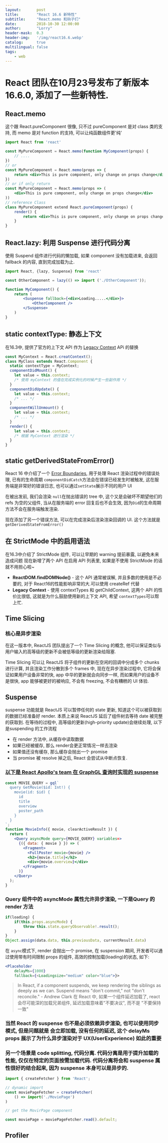```yaml
---
layout:       post
title:        "React 16.6 新特性"
subtitle:     "React.memo 和钩子们"
date:         2018-10-30 12:00:00
author:       "Lorry"
header-mask:  0.3
header-img:   '/img/react16.6.webp'
catalog:      true
multilingual: false
tags:
    - web
---
```

# React 团队在10月23号发布了新版本16.6.0, 添加了一些新特性. 

## React.memo
这个跟 React.pureComponent 很像, 只不过 pureComponent 是对 class 类的支持, 而 memo 是对 function 的支持, 可以让纯函数组件更'纯'

```jsx
import React from 'react'

const MyPureComponent = React.memo(function MyComponent(props) {
    // ....
})
// or
const MyPureComponent = React.memo(props => {
    return <div>This is pure component, only change on props change</div>
})
// or if only return
const MyPureComponent = React.memo(props => (
    <div>This is pure component, only change on props change</div>
))
// reference Class
class MyPureComponent extend React.pureComponent(props) {
    render() {
        return <div>This is pure component, only change on props change</div>
    }
}
```

## React.lazy: 利用 Suspense 进行代码分离

使用 Suspend 组件进行代码的懒加载, 如果 component 没有加载进来, 会返回 fallback 的内容, 直到完成加载为止.

```jsx
import React, {lazy, Suspense} from 'react'

const OtherComponent = lazy(() => import ('./OtherComponent'));

function MyComponent() {
    return (
        <Suspense fallback={<div>Loading.....</div>}>
            <OtherComponent />
        </Suspense>
    )
}
```
## static contextType: 静态上下文
在16.3中, 提供了官方的上下文 API 作为 [Legacy Context](https://reactjs.org/docs/legacy-context.html) APi 的替换
```jsx
const MyContext = React.creatContext();
class MyClass extends React.Component {
  static contextType = MyContext;
  componentDidMount() {
    let value = this.context;
    /* 使用 myContext 的值在完成实例化的时候产生一些副作用 */
  }
  componentDidUpdate() {
    let value = this.context;
    /* ... */
  }
  componentWillUnmount() {
    let value = this.context;
    /* ... */
  }
  render() {
    let value = this.context;
    /* 根据 MyContext 进行渲染 */
  }
}
```
## static getDerivedStateFromError()
React 16 中介绍了一个 [Error Boundaries](https://reactjs.org/blog/2017/07/26/error-handling-in-react-16.html), 用于处理 React 渲染过程中的错误处理, 已有的生命周期 `componentDidCatch`方法会在错误已经发生时被触发, 这在服务端是非常好的错误日志, 也可以通过`setState`展示不同的用户 UI

在被出发前, 我们会渲染 `null`在抛出错误的 tree 中, 这个又是会破坏不期望他们的 refs 为空的父组件, 当从在服务端的 error 回复后也不会生效, 因为`Did`的生命周期方法不会在服务端触发渲染.

现在添加了另一个错误方法, 可以在完成渲染后渲染渲染回调的 UI. 这个方法就是`getDerivedStateFromError()`

## 在 StrictMode 中的启用语法
在16.3中介绍了 StrictMode 组件, 可以让早期的 warning 提前暴露, 以避免未来造成问题
现在新增了两个 API 在启用 API 列表里, 如果是不使用 StrictMode 的话就不用担心啦~
- **ReactDOM.findDOMNode()** - 这个 API 通常被误解, 并且多数的使用是不必要的, 对于 React16的性能影响非常的大.可以使用 createRef 代替
- **Legacy Context** - 使用 contextTypes 和 getChildContext, 这两个 API 的性价比很低, 这就是为什么鼓励使用新的上下文 API, 希望 `contextTypes`可以帮上忙.

## Time Slicing
### 核心是异步渲染
在这一版本中, ReactJS 团队提出了一个 Time Slicing 的概念, 他可以保证类似与用户输入的高等级的更新不会被低等级的更新渲染给阻塞.

Time Slicing 可以让 ReactJS 将子组件的更新在空闲的回调中分成多个 chunks 进行计算, 并且渲染工作分散到多个 frames 中, 现在在异步渲染过程中, 它将会保证如果用户设备非常的快, app 中华的更新就会向同步一样, 而如果用户的设备不是很快,  app 能够被更好的被响应, 不会有 freezing, 不会有糟糕的 UI 体验.

## Suspense
suspense 功能就是 ReactJS 可以暂停任何的 state 更新, 知道这个可以被获取到的数据已经准备好 render. 本质上来说 ReactJS 延后了组件树去等待 date 被完整的获取到. 在等待的过程中, 高等级的更新(high-priority update)会继续处理, 以下是suspending 的工作流程
- 在 render 方法中, 从缓存中读取数据
- 如果已经被缓存, 那么 render会更正常情况一样去渲染
- 如果值还没有缓存, 那么缓存会抛出一个 promise
- 当 promise 被 resolve 掉之后, React 会尝试从中断点恢复.
### [以下是 React Apollo's team 在 GraphGL 查询时实现的 suspense](https://dev-blog.apollodata.com/a-first-look-at-async-react-apollo-10a82907b48e)
```jsx
const MOVIE_QUERY = gql`
  query GetMovie($id: Int!) {
    movie(id: $id) {
      id
      title
      overview
      poster_path
    }
  }
`;
function MovieInfo({ movie, clearActiveResult }) {
  return (
    <Query asyncMode query={MOVIE_QUERY} variables=>
      {({ data: { movie } }) => (
        <Fragment>
          <FullPoster movie={movie} />
          <h2>{movie.title}</h2>
          <div>{movie.overview}</div>
        </Fragment>
      )}
    </Query>
  );
}
```
### Query 组件中的 asyncMode 属性允许异步渲染, 一下是Query 的 render 方法
```jsx
if(loading) {
    if(this.props.asyncMode) {
        throw this.state.queryObservable!.result();
    }
}
Object.assign(data.data, this.previousData, currentResult.data)
```
在 `async`模式下, render 会抛出一个 promise, 在 suspension 期间, 开发者可以通过使用带有时间限制 props 的组件, 高效的控制加载(loading)的状态,  如下:

```jsx
<Placeholder 
    delayMs={1000} 
    fallback={<Loadingsize="medium" color="blue">}>
```
>In React, if a component suspends, we keep rendering the siblings as deeply as we can. Suspend means "don't commit," not "don't reconcile." - Andrew Clark
>在 React 中, 如果一个组件延迟加载了, react 会尽可能深的加载兄弟组件, 延迟加载意味着"不要决议", 而不是 "不要保持一致"
### 当然 React 的 suspense 也不是必须依赖异步渲染, 也可以使用同步模式, 但是问题就是<Placeholder /> 会立即加载, 没有任何的延迟, 这个 delayMs props 展示了为什么异步渲染对于 UX(UserExperience) 如此的重要

### 另一个场景是 code splitting, 代码分离. 代码分离是用于提升加载的性能, 仅仅在特定的页面按需加载代码. 代码分离将会和 suspense 属性很好的结合起来, 因为 suspense 本身可以是异步的.

```js
import { createFetcher } from 'React';

// dynamic import
const moviePageFetcher = createFetcher(
    () => import('./MoviePage')
)

// get the MovirPage component

const moviePage = moviePageFetcher.read().default;
```


## Profiler
